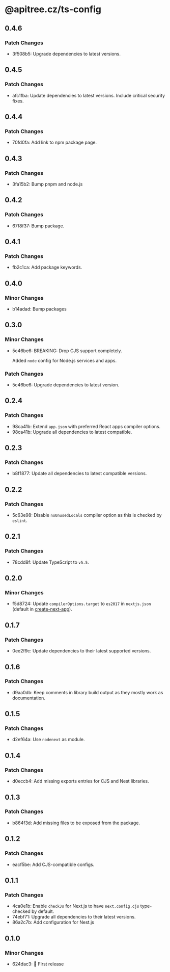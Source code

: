 # @apitree.cz/ts-config

## 0.4.6

### Patch Changes

- 3f508b5: Upgrade dependencies to latest versions.

## 0.4.5

### Patch Changes

- afc1fba: Update dependencies to latest versions. Include critical security fixes.

## 0.4.4

### Patch Changes

- 70fd0fa: Add link to npm package page.

## 0.4.3

### Patch Changes

- 3fa15b2: Bump pnpm and node.js

## 0.4.2

### Patch Changes

- 67f8f37: Bump package.

## 0.4.1

### Patch Changes

- fb2c1ca: Add package keywords.

## 0.4.0

### Minor Changes

- b14adad: Bump packages

## 0.3.0

### Minor Changes

- 5c46be6: BREAKING: Drop CJS support completely.

  Added `node` config for Node.js services and apps.

### Patch Changes

- 5c46be6: Upgrade dependencies to latest version.

## 0.2.4

### Patch Changes

- 98ca41b: Extend `app.json` with preferred React apps compiler options.
- 98ca41b: Upgrade all dependencies to latest compatible.

## 0.2.3

### Patch Changes

- b8f1877: Update all dependencies to latest compatible versions.

## 0.2.2

### Patch Changes

- 5c63e98: Disable `noUnusedLocals` compiler option as this is checked by `eslint`.

## 0.2.1

### Patch Changes

- 78cdd8f: Update TypeScript to `v5.5`.

## 0.2.0

### Minor Changes

- f5d8724: Update `compilerOptions.target` to `es2017` in `nextjs.json` (default in [create-next-app](https://github.com/vercel/next.js/blob/canary/packages/create-next-app/templates/default/ts/tsconfig.json#L3)).

## 0.1.7

### Patch Changes

- 0ee2f9c: Update dependencies to their latest supported versions.

## 0.1.6

### Patch Changes

- d9aa0db: Keep comments in library build output as they mostly work as documentation.

## 0.1.5

### Patch Changes

- d2ef64a: Use `nodenext` as module.

## 0.1.4

### Patch Changes

- d0eccb4: Add missing exports entries for CJS and Nest libraries.

## 0.1.3

### Patch Changes

- b864f3d: Add missing files to be exposed from the package.

## 0.1.2

### Patch Changes

- eacf5be: Add CJS-compatible configs.

## 0.1.1

### Patch Changes

- 4ca0e1b: Enable `checkJs` for Next.js to have `next.config.cjs` type-checked by default.
- 74ebf71: Upgrade all dependencies to their latest versions.
- 86a2c7b: Add configuration for Nest.js

## 0.1.0

### Minor Changes

- 624dac3: 🎉 First release
